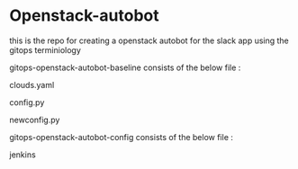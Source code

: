 # Openstack-autobot
this is the repo for creating a openstack autobot for the slack app using the gitops terminiology


gitops-openstack-autobot-baseline consists of the below file : 

clouds.yaml	


config.py	


newconfig.py

gitops-openstack-autobot-config consists of the below file : 

jenkins  
